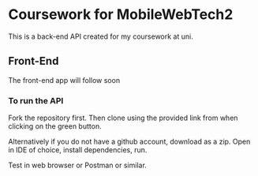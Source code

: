 # Coursework for MobileWebTech2

This is a back-end API created for my coursework at uni.

## Front-End

The front-end app will follow soon

### To run the API
Fork the repository first. Then clone using the provided link from when clicking on the
green button. 

Alternatively if you do not have a github account, download as a zip.
Open in IDE of choice, install dependencies, run.

Test in web browser or Postman or similar.
